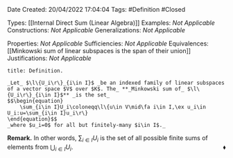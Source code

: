 <br />
<br />

Date Created: 20/04/2022 17:04:04
Tags: #Definition #Closed

Types: [[Internal Direct Sum (Linear Algebra)]]
Examples: _Not Applicable_
Constructions: _Not Applicable_
Generalizations: _Not Applicable_

Properties: _Not Applicable_
Sufficiencies: _Not Applicable_
Equivalences: [[Minkowski sum of linear subspaces is the span of their union]]
Justifications: _Not Applicable_

``` ad-Definition
title: Definition.

_Let_ $\l\{U_i\r\}_{i\in I}$ _be an indexed family of linear subspaces of a vector space $V$ over $K$. The_ **_Minkowski sum of_ $\l\{U_i\r\}_{i\in I}$** _is the set_
$$\begin{equation}
    \sum_{i\in I}U_i\coloneqq\l\{u\in V\mid\fa i\in I,\ex u_i\in U_i:u=\sum_{i\in I}u_i\r\}
\end{equation}$$
_where $u_i=0$ for all but finitely-many $i\in I$._

```

**Remark.** In other words, $\sum_{i\in I}U_i$ is the set of all possible finite sums of elements from $\bigcup_{i\in I}U_i$.<span style="float:right;">$\blacklozenge$</span>
